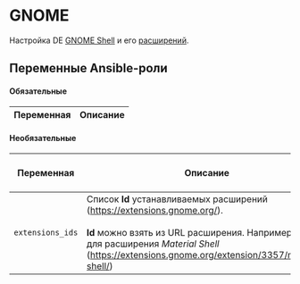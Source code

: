 # GNOME

Настройка DE [GNOME Shell](https://wiki.gnome.org/Projects/GnomeShell) и его [расширений](https://extensions.gnome.org/).

## Переменные Ansible-роли

#### Обязательные

| Переменная | Описание |
| --- | --- |  

#### Необязательные

| Переменная | Описание | Значение по-умолчанию |
| --- | --- | --- |
| `extensions_ids` | Список **Id** устанавливаемых расширений (https://extensions.gnome.org/).<br><br>**Id** можно взять из URL расширения. Например, `3357` для расширения *Material Shell* (https://extensions.gnome.org/extension/3357/material-shell/) | `[]` |
